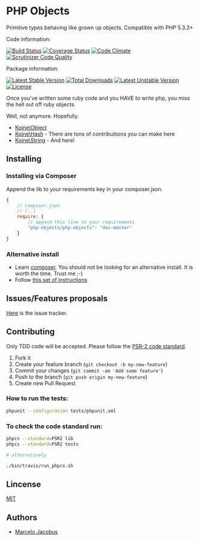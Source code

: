 # PHP Objects

Primitive types behaving like grown up objects. Compatible with PHP 5.3.3+

Code information:

[![Build Status](https://travis-ci.org/koinephp/Objects.png?branch=master)](https://travis-ci.org/koinephp/Objects)
[![Coverage Status](https://coveralls.io/repos/koinephp/Objects/badge.png)](https://coveralls.io/r/koinephp/Objects)
[![Code Climate](https://codeclimate.com/github/koinephp/Objects.png)](https://codeclimate.com/github/koinephp/Objects)
[![Scrutinizer Code Quality](https://scrutinizer-ci.com/g/koinephp/Objects/badges/quality-score.png?b=master)](https://scrutinizer-ci.com/g/koinephp/Objects/?branch=master)

Package information:

[![Latest Stable Version](https://poser.pugx.org/koine/objects/v/stable.svg)](https://packagist.org/packages/koine/objects)
[![Total Downloads](https://poser.pugx.org/koine/objects/downloads.svg)](https://packagist.org/packages/koine/objects)
[![Latest Unstable Version](https://poser.pugx.org/koine/objects/v/unstable.svg)](https://packagist.org/packages/koine/objects)
[![License](https://poser.pugx.org/koine/objects/license.svg)](https://packagist.org/packages/koine/objects)

Once you've written some ruby code and you HAVE to write php, you miss the
hell out off ruby objects.

Well, not anymore. Hopefully.

- [Koine\Object](docs/Object.md)
- [Koine\Hash](docs/Hash.md) - There are tons of contribuitions you can make here
- [Koine\String](docs/String.md) - And here!

## Installing

### Installing via Composer
Append the lib to your requirements key in your composer.json.

```javascript
{
    // composer.json
    // [..]
    require: {
        // append this line to your requirements
        "php-objects/php-objects": "dev-master"
    }
}
```

### Alternative install
- Learn [composer](https://getcomposer.org). You should not be looking for an alternative install. It is worth the time. Trust me ;-)
- Follow [this set of instructions](#installing-via-composer)

## Issues/Features proposals

[Here](https://github.com/mjacobus/php-objects/issues) is the issue tracker.

## Contributing

Only TDD code will be accepted. Please follow the [PSR-2 code standard](https://github.com/php-fig/fig-standards/blob/master/accepted/PSR-2-coding-style-guide.md).

1. Fork it
2. Create your feature branch (`git checkout -b my-new-feature`)
3. Commit your changes (`git commit -am 'Add some feature'`)
4. Push to the branch (`git push origin my-new-feature`)
5. Create new Pull Request

### How to run the tests:

```bash
phpunit --configuration tests/phpunit.xml
```

### To check the code standard run:

```bash
phpcs --standard=PSR2 lib
phpcs --standard=PSR2 tests

# alternatively

./bin/travis/run_phpcs.sh
```

## Lincense
[MIT](MIT-LICENSE)

## Authors

- [Marcelo Jacobus](https://github.com/mjacobus)

